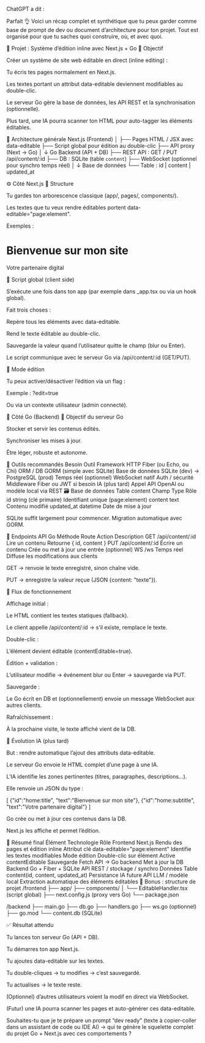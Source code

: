 ChatGPT a dit :

Parfait 👌
Voici un récap complet et synthétique que tu peux garder comme base de prompt de dev ou document d’architecture pour ton projet.
Tout est organisé pour que tu saches quoi construire, où, et avec quoi.

🧠 Projet : Système d’édition inline avec Next.js + Go
🎯 Objectif

Créer un système de site web éditable en direct (inline editing) :

Tu écris tes pages normalement en Next.js.

Les textes portant un attribut data-editable deviennent modifiables au double-clic.

Le serveur Go gère la base de données, les API REST et la synchronisation (optionnelle).

Plus tard, une IA pourra scanner ton HTML pour auto-tagger les éléments éditables.

🧱 Architecture générale
Next.js (Frontend)
│
├── Pages HTML / JSX avec data-editable
├── Script global pour édition au double-clic
├── API proxy (Next -> Go)
│
↓
Go Backend (API + DB)
├── REST API : GET / PUT /api/content/:id
├── DB : SQLite (table `content`)
├── WebSocket (optionnel pour synchro temps réel)
│
↓
Base de données
└── Table : id | content | updated_at

⚙️ Côté Next.js
🧩 Structure

Tu gardes ton arborescence classique (app/, pages/, components/).

Les textes que tu veux rendre éditables portent data-editable="page:element".

Exemples :

<h1 data-editable="home:title">Bienvenue sur mon site</h1>
<p data-editable="home:subtitle">Votre partenaire digital</p>

🧩 Script global (client side)

S’exécute une fois dans ton app (par exemple dans _app.tsx ou via un hook global).

Fait trois choses :

Repère tous les éléments avec data-editable.

Rend le texte éditable au double-clic.

Sauvegarde la valeur quand l’utilisateur quitte le champ (blur ou Enter).

Le script communique avec le serveur Go via /api/content/:id (GET/PUT).

🧩 Mode édition

Tu peux activer/désactiver l’édition via un flag :

Exemple : ?edit=true

Ou via un contexte utilisateur (admin connecté).

🦦 Côté Go (Backend)
🧩 Objectif du serveur Go

Stocker et servir les contenus édités.

Synchroniser les mises à jour.

Être léger, robuste et autonome.

🧩 Outils recommandés
Besoin	Outil
Framework HTTP	Fiber (ou Echo, ou Chi)
ORM / DB	GORM (simple avec SQLite)
Base de données	SQLite (dev) → PostgreSQL (prod)
Temps réel (optionnel)	WebSocket natif
Auth / sécurité	Middleware Fiber ou JWT si besoin
IA (plus tard)	Appel API OpenAI ou modèle local via REST
🗃️ Base de données
Table content
Champ	Type	Rôle
id	string (clé primaire)	Identifiant unique (page:element)
content	text	Contenu modifié
updated_at	datetime	Date de mise à jour

SQLite suffit largement pour commencer.
Migration automatique avec GORM.

🧩 Endpoints API Go
Méthode	Route	Action	Description
GET	/api/content/:id	Lire un contenu	Retourne { id, content }
PUT	/api/content/:id	Écrire un contenu	Crée ou met à jour une entrée
(optionnel) WS	/ws	Temps réel	Diffuse les modifications aux clients

GET → renvoie le texte enregistré, sinon chaîne vide.

PUT → enregistre la valeur reçue (JSON {content: "texte"}).

🔁 Flux de fonctionnement

Affichage initial :

Le HTML contient les textes statiques (fallback).

Le client appelle /api/content/:id → s’il existe, remplace le texte.

Double-clic :

L’élément devient éditable (contentEditable=true).

Édition + validation :

L’utilisateur modifie → événement blur ou Enter → sauvegarde via PUT.

Sauvegarde :

Le Go écrit en DB et (optionnellement) envoie un message WebSocket aux autres clients.

Rafraîchissement :

À la prochaine visite, le texte affiché vient de la DB.

🧠 Évolution IA (plus tard)

But : rendre automatique l’ajout des attributs data-editable.

Le serveur Go envoie le HTML complet d’une page à une IA.

L’IA identifie les zones pertinentes (titres, paragraphes, descriptions…).

Elle renvoie un JSON du type :

[
  {"id":"home:title", "text":"Bienvenue sur mon site"},
  {"id":"home:subtitle", "text":"Votre partenaire digital"}
]


Go crée ou met à jour ces contenus dans la DB.

Next.js les affiche et permet l’édition.

🧭 Résumé final
Élément	Technologie	Rôle
Frontend	Next.js	Rendu des pages et édition inline
Attribut clé	data-editable="page:element"	Identifie les textes modifiables
Mode édition	Double-clic sur élément	Active contentEditable
Sauvegarde	Fetch API → Go backend	Met à jour la DB
Backend	Go + Fiber + SQLite	API REST / stockage / synchro
Données	Table content(id, content, updated_at)	Persistance
IA future	API LLM / modèle local	Extraction automatique des éléments éditables
🚀 Bonus : structure de projet
/frontend
  ├── app/
  ├── components/
  │    └── EditableHandler.tsx (script global)
  ├── next.config.js (proxy vers Go)
  └── package.json

/backend
  ├── main.go
  ├── db.go
  ├── handlers.go
  ├── ws.go (optionnel)
  ├── go.mod
  └── content.db (SQLite)

✅ Résultat attendu

Tu lances ton serveur Go (API + DB).

Tu démarres ton app Next.js.

Tu ajoutes data-editable sur les textes.

Tu double-cliques → tu modifies → c’est sauvegardé.

Tu actualises → le texte reste.

(Optionnel) d’autres utilisateurs voient la modif en direct via WebSocket.

(Futur) une IA pourra scanner les pages et auto-générer ces data-editable.

Souhaites-tu que je te prépare un prompt “dev ready” (texte à copier-coller dans un assistant de code ou IDE AI)
→ qui te génère le squelette complet du projet Go + Next.js avec ces comportements ?